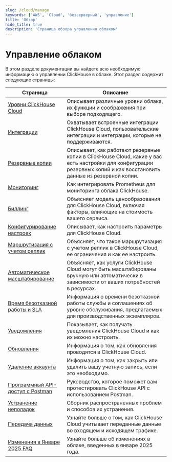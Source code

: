 ```yaml
---
slug: /cloud/manage
keywords: ['AWS', 'Cloud', 'безсерверный', 'управление']
title: 'Обзор'
hide_title: true
description: 'Страница обзора управления облаком'
---
```



# Управление облаком

В этом разделе документации вы найдете всю необходимую информацию о управлении ClickHouse в облаке. Этот раздел содержит следующие страницы:

| Страница                                                            | Описание                                                                                                                                 |
|---------------------------------------------------------------------|------------------------------------------------------------------------------------------------------------------------------------------|
| [Уровни ClickHouse Cloud](/cloud/manage/cloud-tiers)               | Описывает различные уровни облака, их функции и соображения при выборе подходящего.                                                    |
| [Интеграции](/manage/integrations)                                 | Охватывает встроенные интеграции ClickHouse Cloud, пользовательские интеграции и интеграции, которые не поддерживаются.                  |
| [Резервные копии](/cloud/manage/backups)                          | Описывает, как работают резервные копии в ClickHouse Cloud, какие у вас есть настройки для конфигурации резервных копий и как восстановить данные из резервной копии. |
| [Мониторинг](/integrations/prometheus)                             | Как интегрировать Prometheus для мониторинга облака ClickHouse.                                                                         |
| [Биллинг](/cloud/manage/billing/overview)                          | Объясняет модель ценообразования для ClickHouse Cloud, включая факторы, влияющие на стоимость вашего сервиса.                           |
| [Конфигурирование настроек](/manage/settings)                     | Описывает, как настроить параметры для ClickHouse Cloud.                                                                                |
| [Маршрутизация с учетом реплик](/manage/replica-aware-routing)    | Объясняет, что такое маршрутизация с учетом реплик в ClickHouse Cloud, ее ограничения и как ее настроить.                                |
| [Автоматическое масштабирование](/manage/scaling)                 | Объясняет, как услуги ClickHouse Cloud могут быть масштабированы вручную или автоматически в зависимости от ваших потребностей в ресурсах. |
| [Время безотказной работы и SLA](/cloud/manage/service-uptime)    | Информация о времени безотказной работы службы и соглашениях об уровне обслуживания, предлагаемых для производственных экземпляров.      |
| [Уведомления](/cloud/notifications)                                | Показывает, как получать уведомления ClickHouse Cloud и как их можно настроить.                                                        |
| [Обновления](/manage/updates)                                      | Информация о том, как обновления проводятся в ClickHouse Cloud.                                                                          |
| [Удаление аккаунта](/cloud/manage/close_account)                  | Информация о том, как закрыть или удалить вашу учетную запись, если это необходимо.                                                    |
| [Программный API-доступ с Postman](/cloud/manage/postman)         | Руководство, которое поможет вам протестировать ClickHouse API с использованием Postman.                                                |
| [Устранение неполадок](/faq/troubleshooting)                       | Сборник распространенных проблем и способов их устранения.                                                                               |
| [Передача данных](./network-data-transfer.mdx)                     | Узнайте больше о том, как ClickHouse Cloud учитывает переданные данные во входящем и исходящем трафике.                                 |
| [Изменения в Январе 2025 FAQ](./jan2025_faq/index.md)            | Узнайте больше об изменениях в облаке, введенных в январе 2025 года.                                                                     |
